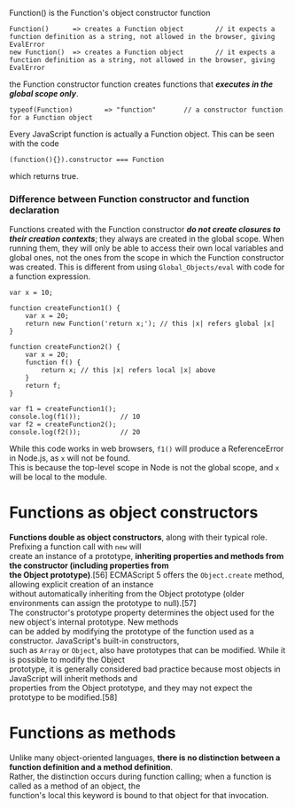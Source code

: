 Function() is the Function's object constructor function

    Function()      => creates a Function object        // it expects a function definition as a string, not allowed in the browser, giving EvalError 
    new Function()  => creates a Function object        // it expects a function definition as a string, not allowed in the browser, giving EvalError

the Function constructor function creates functions that **_executes in the global scope only_**.

    typeof(Function)        => "function"       // a constructor function for a Function object

Every JavaScript function is actually a Function object. This can be seen with the code

    (function(){}).constructor === Function

which returns true.

### Difference between Function constructor and function declaration

Functions created with the Function constructor **_do not create closures to their creation contexts_**; they always are created in the global scope. When running them, they will only be able to access their own local variables and global ones, not the ones from the scope in which the Function constructor was created. This is different from using `Global_Objects/eval` with code for a function expression.

    var x = 10;

    function createFunction1() {
        var x = 20;
        return new Function('return x;'); // this |x| refers global |x|
    }

    function createFunction2() {
        var x = 20;
        function f() {
            return x; // this |x| refers local |x| above
        }
        return f;
    }

    var f1 = createFunction1();
    console.log(f1());          // 10
    var f2 = createFunction2();
    console.log(f2());          // 20

While this code works in web browsers, `f1()` will produce a ReferenceError in Node.js, as `x` will not be found. \
This is because the top-level scope in Node is not the global scope, and `x` will be local to the module.


# Functions as object constructors

**Functions double as object constructors**, along with their typical role. Prefixing a function call with `new` will \
create an instance of a prototype, **inheriting properties and methods from the constructor (including properties from \
the Object prototype)**.[56] ECMAScript 5 offers the `Object.create` method, allowing explicit creation of an instance \
without automatically inheriting from the Object prototype (older environments can assign the prototype to null).[57] \
The constructor's prototype property determines the object used for the new object's internal prototype. New methods \
can be added by modifying the prototype of the function used as a constructor. JavaScript's built-in constructors, \
such as `Array` or `Object`, also have prototypes that can be modified. While it is possible to modify the Object \
prototype, it is generally considered bad practice because most objects in JavaScript will inherit methods and \
properties from the Object prototype, and they may not expect the prototype to be modified.[58]

# Functions as methods

Unlike many object-oriented languages, **there is no distinction between a function definition and a method definition**. \
Rather, the distinction occurs during function calling; when a function is called as a method of an object, the \
function's local this keyword is bound to that object for that invocation.